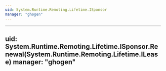 ```yaml
---
uid: System.Runtime.Remoting.Lifetime.ISponsor
manager: "ghogen"
---
```


---
uid: System.Runtime.Remoting.Lifetime.ISponsor.Renewal(System.Runtime.Remoting.Lifetime.ILease)
manager: "ghogen"
---
